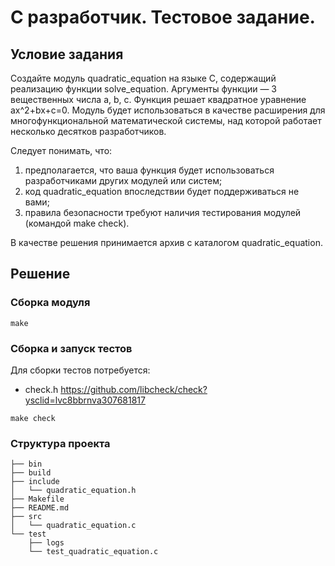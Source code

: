 # С разработчик. Тестовое задание.

## Условие задания
Создайте модуль quadratic_equation на языке C, содержащий реализацию функции solve_equation. Аргументы функции — 3 вещественных числа a, b, c. Функция решает квадратное уравнение ax^2+bx+c=0.  Модуль будет использоваться в качестве расширения для многофункциональной математической системы, над которой работает несколько десятков разработчиков.

Следует понимать, что:
1) предполагается, что ваша функция будет использоваться разработчиками других модулей или систем;
2) код quadratic_equation впоследствии будет поддерживаться не вами;
3) правила безопасности требуют наличия тестирования модулей (командой make check).

В качестве решения принимается архив с каталогом quadratic_equation.

## Решение
### Сборка модуля
```
make
```

### Сборка и запуск тестов
Для сборки тестов потребуется:
- check.h https://github.com/libcheck/check?ysclid=lvc8bbrnva307681817


```
make check
```

### Структура проекта

```
├── bin
├── build
├── include
│   └── quadratic_equation.h
├── Makefile 
├── README.md
├── src
│   └── quadratic_equation.c
└── test
    ├── logs 
    └── test_quadratic_equation.c
```